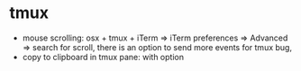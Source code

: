 # tmux

* mouse scrolling: osx + tmux + iTerm =&gt; iTerm preferences =&gt; Advanced =&gt; search for scroll, there is an option to send more events for tmux bug,
* copy to clipboard in tmux pane: with option

